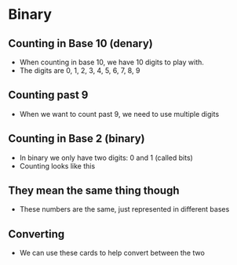 # Binary
## Counting in Base 10 (denary)
- When counting in base 10, we have 10 digits to play with.
- The digits are 0, 1, 2, 3, 4, 5, 6, 7, 8, 9

<object data="js/countingToNine.html" width='600px' height='100px'></object>

## Counting past 9
- When we want to count past 9, we need to use multiple digits

<object data="js/countingDenary.html" width='600px' height='100px'></object>

## Counting in Base 2 (binary)
- In binary we only have two digits: 0 and 1 (called bits)
- Counting looks like this

<object data="js/countingBinary.html" width='1600px' height='200px'></object>

## They mean the same thing though
- These numbers are the same, just represented in different bases

<object data="js/countingBoth.html" width='800px' height='100px'></object>

## Converting
- We can use these cards to help convert between the two

<object style="padding-left: 200px;" data="js/binary-denary.html" width='100%' height='250px'></object>


